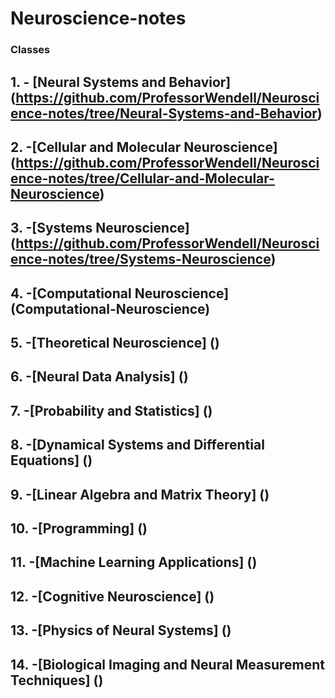 # Neuroscience-notes
### Classes
## 1. - [Neural Systems and Behavior] (https://github.com/ProfessorWendell/Neuroscience-notes/tree/Neural-Systems-and-Behavior)
## 2. -[Cellular and Molecular Neuroscience] (https://github.com/ProfessorWendell/Neuroscience-notes/tree/Cellular-and-Molecular-Neuroscience)
## 3. -[Systems Neuroscience] (https://github.com/ProfessorWendell/Neuroscience-notes/tree/Systems-Neuroscience)
## 4. -[Computational Neuroscience] (Computational-Neuroscience)
## 5. -[Theoretical Neuroscience] ()
## 6. -[Neural Data Analysis] ()
## 7. -[Probability and Statistics] ()
## 8. -[Dynamical Systems and Differential Equations] ()
## 9. -[Linear Algebra and Matrix Theory] ()
## 10. -[Programming] ()
## 11. -[Machine Learning Applications] ()
## 12. -[Cognitive Neuroscience] ()
## 13. -[Physics of Neural Systems] ()
## 14. -[Biological Imaging and Neural Measurement Techniques] ()

